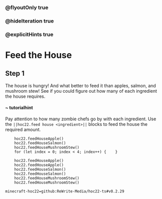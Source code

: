 ### @flyoutOnly true
### @hideIteration true
### @explicitHints true


# Feed the House

## Step 1
The house is hungry! And what better to feed it than apples, salmon, and mushroom stew! See if you could figure out how many of each ingredient the house requires. 

#### ~ tutorialhint 
Pay attention to how many zombie chefs go by with each ingredient. Use the ``||hoc22.feed house <ingredient>||`` blocks to feed the house the required amount.

```ghost
    hoc22.feedHouseApple()
    hoc22.feedHouseSalmon()
    hoc22.feedHouseMushroomStew()
    for (let index = 0; index < 4; index++) {    }

```
```template
    hoc22.feedHouseApple()
    hoc22.feedHouseApple()
    hoc22.feedHouseSalmon()
    hoc22.feedHouseSalmon()
    hoc22.feedHouseMushroomStew()
    hoc22.feedHouseMushroomStew()
```

```package
minecraft-hoc22=github:ReWrite-Media/hoc22-ts#v0.2.29
```